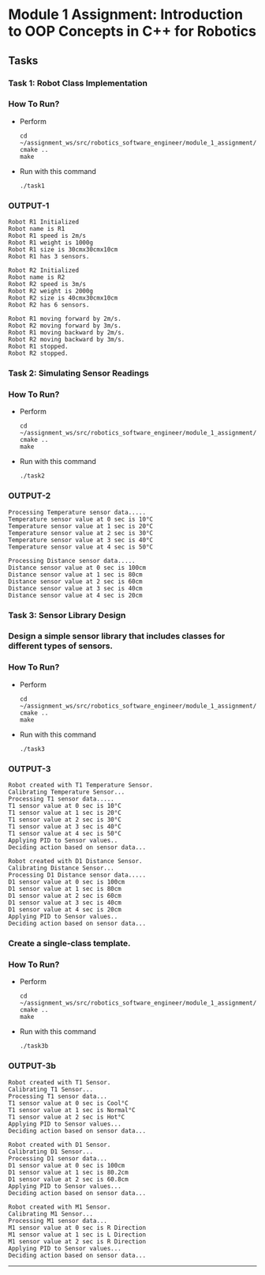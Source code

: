 # Module 1 Assignment: Introduction to OOP Concepts in C++ for Robotics

## Tasks

### Task 1: Robot Class Implementation

### How To Run?

- Perform
   ```
   cd ~/assignment_ws/src/robotics_software_engineer/module_1_assignment/build/
   cmake ..
   make
   ```
- Run with this command
   ```
   ./task1
   ```
### OUTPUT-1

   ```
   Robot R1 Initialized
   Robot name is R1
   Robot R1 speed is 2m/s
   Robot R1 weight is 1000g
   Robot R1 size is 30cmx30cmx10cm
   Robot R1 has 3 sensors.

   Robot R2 Initialized
   Robot name is R2
   Robot R2 speed is 3m/s
   Robot R2 weight is 2000g
   Robot R2 size is 40cmx30cmx10cm
   Robot R2 has 6 sensors.

   Robot R1 moving forward by 2m/s.
   Robot R2 moving forward by 3m/s.
   Robot R1 moving backward by 2m/s.
   Robot R2 moving backward by 3m/s.
   Robot R1 stopped.
   Robot R2 stopped.
   ```

### Task 2: Simulating Sensor Readings

### How To Run?

- Perform
   ```
   cd ~/assignment_ws/src/robotics_software_engineer/module_1_assignment/build/
   cmake ..
   make
   ```
- Run with this command
   ```
   ./task2
   ```

### OUTPUT-2

   ```
   Processing Temperature sensor data.....
   Temperature sensor value at 0 sec is 10°C
   Temperature sensor value at 1 sec is 20°C
   Temperature sensor value at 2 sec is 30°C
   Temperature sensor value at 3 sec is 40°C
   Temperature sensor value at 4 sec is 50°C

   Processing Distance sensor data.....
   Distance sensor value at 0 sec is 100cm
   Distance sensor value at 1 sec is 80cm
   Distance sensor value at 2 sec is 60cm
   Distance sensor value at 3 sec is 40cm
   Distance sensor value at 4 sec is 20cm
   ```

### Task 3: Sensor Library Design

### Design a simple sensor library that includes classes for different types of sensors.
### How To Run?

- Perform
   ```
   cd ~/assignment_ws/src/robotics_software_engineer/module_1_assignment/build/
   cmake ..
   make
   ```
- Run with this command
   ```
   ./task3
   ```

### OUTPUT-3

   ```
   Robot created with T1 Temperature Sensor.
   Calibrating Temperature Sensor...
   Processing T1 sensor data.....
   T1 sensor value at 0 sec is 10°C
   T1 sensor value at 1 sec is 20°C
   T1 sensor value at 2 sec is 30°C
   T1 sensor value at 3 sec is 40°C
   T1 sensor value at 4 sec is 50°C
   Applying PID to Sensor values..
   Deciding action based on sensor data...

   Robot created with D1 Distance Sensor.
   Calibrating Distance Sensor...
   Processing D1 Distance sensor data.....
   D1 sensor value at 0 sec is 100cm
   D1 sensor value at 1 sec is 80cm
   D1 sensor value at 2 sec is 60cm
   D1 sensor value at 3 sec is 40cm
   D1 sensor value at 4 sec is 20cm
   Applying PID to Sensor values..
   Deciding action based on sensor data...
   ```

### Create a single-class template.
### How To Run?

- Perform
   ```
   cd ~/assignment_ws/src/robotics_software_engineer/module_1_assignment/build/
   cmake ..
   make
   ```
- Run with this command
   ```
   ./task3b
   ```

### OUTPUT-3b

   ```
   Robot created with T1 Sensor.
   Calibrating T1 Sensor...
   Processing T1 sensor data...
   T1 sensor value at 0 sec is Cool°C
   T1 sensor value at 1 sec is Normal°C
   T1 sensor value at 2 sec is Hot°C
   Applying PID to Sensor values...
   Deciding action based on sensor data...

   Robot created with D1 Sensor.
   Calibrating D1 Sensor...
   Processing D1 sensor data...
   D1 sensor value at 0 sec is 100cm
   D1 sensor value at 1 sec is 80.2cm
   D1 sensor value at 2 sec is 60.8cm
   Applying PID to Sensor values...
   Deciding action based on sensor data...

   Robot created with M1 Sensor.
   Calibrating M1 Sensor...
   Processing M1 sensor data...
   M1 sensor value at 0 sec is R Direction
   M1 sensor value at 1 sec is L Direction
   M1 sensor value at 2 sec is R Direction
   Applying PID to Sensor values...
   Deciding action based on sensor data...
   ```
----

